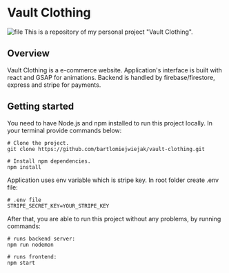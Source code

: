 # Vault Clothing
![file](https://user-images.githubusercontent.com/63016300/95338522-500b0600-08b3-11eb-95db-085da3d56ab4.png)
This is a repository of my personal project "Vault Clothing". 

## Overview
Vault Clothing is a e-commerce website. Application's interface is built with react and GSAP for animations. Backend is handled by firebase/firestore, express and stripe for payments.

## Getting started
You need to have Node.js and npm installed to run this project locally. In your terminal provide commands below:

```
# Clone the project.
git clone https://github.com/bartlomiejwiejak/vault-clothing.git

# Install npm dependencies.
npm install
```

Application uses env variable which is stripe key. In root folder create .env file:

```
# .env file
STRIPE_SECRET_KEY=YOUR_STRIPE_KEY
```

After that, you are able to run this project without any problems, by running commands:

```
# runs backend server:
npm run nodemon

# runs frontend:
npm start
